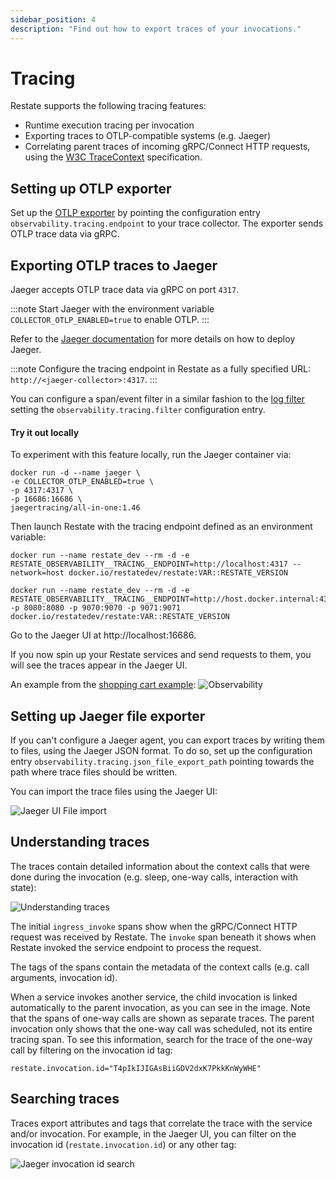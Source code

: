 ```yaml
---
sidebar_position: 4
description: "Find out how to export traces of your invocations."
---
```


# Tracing

Restate supports the following tracing features:

* Runtime execution tracing per invocation
* Exporting traces to OTLP-compatible systems (e.g. Jaeger)
* Correlating parent traces of incoming gRPC/Connect HTTP requests, using the [W3C TraceContext](https://github.com/w3c/trace-context) specification.

## Setting up OTLP exporter

Set up the [OTLP exporter](https://github.com/open-telemetry/opentelemetry-collector/blob/main/exporter/otlpexporter/README.md) by pointing the configuration entry `observability.tracing.endpoint` to your trace collector.
The exporter sends OTLP trace data via gRPC.


## Exporting OTLP traces to Jaeger

Jaeger accepts OTLP trace data via gRPC on port `4317`.

:::note
Start Jaeger with the environment variable `COLLECTOR_OTLP_ENABLED=true` to enable OTLP.
:::

Refer to the [Jaeger documentation](https://www.jaegertracing.io/docs/1.46/deployment/) for more details on how to deploy Jaeger.

:::note
Configure the tracing endpoint in Restate as a fully specified URL: `http://<jaeger-collector>:4317`.
:::

You can configure a span/event filter in a similar fashion to the [log filter](/restate/logging#log-filter) setting the `observability.tracing.filter` configuration entry.

#### Try it out locally
To experiment with this feature locally, run the Jaeger container via:
```shell
docker run -d --name jaeger \
-e COLLECTOR_OTLP_ENABLED=true \
-p 4317:4317 \
-p 16686:16686 \
jaegertracing/all-in-one:1.46
```

Then launch Restate with the tracing endpoint defined as an environment variable:
<Tabs groupId="operating-systems">
<TabItem value="lin" label="Linux">

```shell
docker run --name restate_dev --rm -d -e RESTATE_OBSERVABILITY__TRACING__ENDPOINT=http://localhost:4317 --network=host docker.io/restatedev/restate:VAR::RESTATE_VERSION
```

</TabItem>
<TabItem value="mac" label="macOS">

```shell
docker run --name restate_dev --rm -d -e RESTATE_OBSERVABILITY__TRACING__ENDPOINT=http://host.docker.internal:4317 -p 8080:8080 -p 9070:9070 -p 9071:9071 docker.io/restatedev/restate:VAR::RESTATE_VERSION
```

</TabItem>
</Tabs>

Go to the Jaeger UI at http://localhost:16686.

If you now spin up your Restate services and send requests to them, you will see the traces appear in the Jaeger UI.

An example from the [shopping cart example](https://github.com/restatedev/examples/tree/main/typescript/ecommerce-store):
![Observability](/img/observability.jpeg)

## Setting up Jaeger file exporter

If you can't configure a Jaeger agent, you can export traces by writing them to files, using the Jaeger JSON format. To do so, set up the configuration entry `observability.tracing.json_file_export_path` pointing towards the path where trace files should be written.

You can import the trace files using the Jaeger UI:

![Jaeger UI File import](/img/jaeger-import-file.png)


## Understanding traces
The traces contain detailed information about the context calls that were done during the invocation (e.g. sleep, one-way calls, interaction with state):

![Understanding traces](/img/jaeger_tour_background_call_handler.png)

The initial `ingress_invoke` spans show when the gRPC/Connect HTTP request was received by Restate. The `invoke` span beneath it shows when Restate invoked the service endpoint to process the request.

The tags of the spans contain the metadata of the context calls (e.g. call arguments, invocation id).

When a service invokes another service, the child invocation is linked automatically to the parent invocation, as you can see in the image.
Note that the spans of one-way calls are shown as separate traces. The parent invocation only shows that the one-way call was scheduled, not its entire tracing span.
To see this information, search for the trace of the one-way call by filtering on the invocation id tag:
```
restate.invocation.id="T4pIkIJIGAsBiiGDV2dxK7PkkKnWyWHE"
```

## Searching traces

Traces export attributes and tags that correlate the trace with the service and/or invocation. For example, in the Jaeger UI, you can filter on the invocation id (`restate.invocation.id`) or any other tag:

![Jaeger invocation id search](/img/jaeger_invocationid_search_handler.png)
